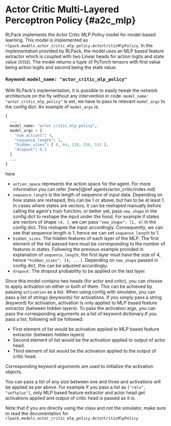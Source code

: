 # Actor Critic Multi-Layered Perceptron Policy {#a2c_mlp}

RLPack implements the Actor Critic MLP Policy model for model-based learning. This model is implemented 
as `rlpack.models.actor_critic_mlp_policy.ActorCriticMlpPolicy`. In the implementation provided 
by RLPack, the model uses an MLP based feature extractor which is coupled with two Linear heads for action
logits and state value (*V(s)*). The model returns a tuple of PyTorch tensors with first value being action 
logits and second being the state value. 

<h4> Keyword: <kbd> model_name: "actor_critic_mlp_policy" </kbd> </h4>


With RLPack's implementation, it is possible to easily tweak the network architecture on the fly without any
intervention in code. `model_name: "actor_critic_mlp_policy"` is set, we have to pass to relevant `model_args` 
to the config dict.
An example of `model_args` is:
```python
{
  ...
  model_name: "actor_critic_mlp_policy",
  model_args = {
    "num_actions": 4,
    "sequence_length": 1,
    "hidden_sizes": [ 8, 64, 128, 256, 512 ],
    "dropout": 0.1
  }
  ... 
}
```
here
- `action_space` represents the action space for the agent. For more information you can refer 
[here](@ref agents/actor_critic/index.md)
- `sequence_length` is the length of sequence of input data. Depending on how states are reshaped, this can be 1 or
  above, but has to be at least 1. In cases where states are vectors, it can be reshaped manually before calling the
  agent's train function, or better yet, pass `new_shape` in the config dict to reshape the input under the hood. For
  example if states are vectors of shape `(4, )`, we can pass `"new_shape": [1, 4]` in the config dict. This reshapes
  the input accordingly. Consequently, we can see that sequence length is 1, hence we can set `sequence_length` to 1.
- `hidden_sizes`: The hidden features of each layer of the MLP. The first element of the list passed here must be
  corresponding to the number of features in states. Following the previous example provided in explanation of
  `sequence_length`, the first layer must have the size of 4, hence `"hidden_sizes": [4, ...]`. Depending on `new_shape`
  passed in config dict, this can be adjusted accordingly.
- `dropout`: The dropout probability to be applied on the last layer.

Since this model contains two heads (for actor and critic), you can choose to apply activation on either or both of 
them. This can be achieved by passing `activation` as a list. When using config with simulator, you can pass a list of 
strings (keywords) for activations. If you simply pass a string (keyword) for activation, activation is only applied 
to MLP based feature extractor (between hidden layers). To pass the activation args, you can pass the corresponding 
arguments as a list of keyword dictionary.If you pass a list, following will be followed:
- First element of list would be activation applied to MLP based feature extractor (between hidden layers) 
- Second element of list would be the activation applied to output of actor head. 
- Third element of list would be the activation applied to the output of critic head. 

Corresponding keyword arguments are used to initialize the activation objects.
 

You can pass a list of any size between one and three and activations will be applied as per above. For example if 
you pass a list as `["relu", "softplus"]`, only MLP based feature extractor and actor head get activations applied and 
output of critic head is passed as it is. 

Note that if you are directly using the class and not the simulator, make sure to read the documentation for
`rlpack.models.actor_critic_mlp_policy.ActorCriticMlpPolicy`
